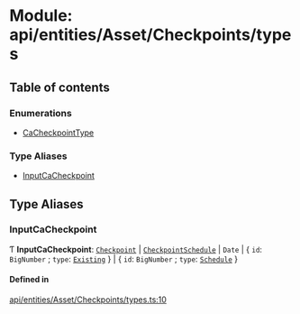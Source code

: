 # Module: api/entities/Asset/Checkpoints/types

## Table of contents

### Enumerations

- [CaCheckpointType](../wiki/api.entities.Asset.Checkpoints.types.CaCheckpointType)

### Type Aliases

- [InputCaCheckpoint](../wiki/api.entities.Asset.Checkpoints.types#inputcacheckpoint)

## Type Aliases

### InputCaCheckpoint

Ƭ **InputCaCheckpoint**: [`Checkpoint`](../wiki/api.entities.Checkpoint.Checkpoint) \| [`CheckpointSchedule`](../wiki/api.entities.CheckpointSchedule.CheckpointSchedule) \| `Date` \| { `id`: `BigNumber` ; `type`: [`Existing`](../wiki/api.entities.Asset.Checkpoints.types.CaCheckpointType#existing)  } \| { `id`: `BigNumber` ; `type`: [`Schedule`](../wiki/api.entities.Asset.Checkpoints.types.CaCheckpointType#schedule)  }

#### Defined in

[api/entities/Asset/Checkpoints/types.ts:10](https://github.com/PolymeshAssociation/polymesh-sdk/blob/91c2d2d8/src/api/entities/Asset/Checkpoints/types.ts#L10)
